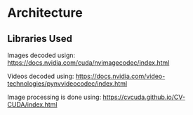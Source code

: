 # Architecture

## Libraries Used

Images decoded usign:
<https://docs.nvidia.com/cuda/nvimagecodec/index.html>

Videos decoded using:
<https://docs.nvidia.com/video-technologies/pynvvideocodec/index.html>

Image processing is done using:
<https://cvcuda.github.io/CV-CUDA/index.html>
